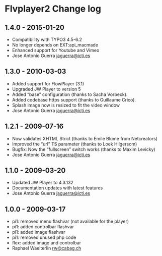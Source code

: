 # Flvplayer2 Change log

1.4.0 - 2015-01-20
------------------
* Compatibility with TYPO3 4.5-6.2
* No longer depends on EXT:api_macmade
* Enhanced support for Youtube and Vimeo
* Jose Antonio Guerra <jaguerra@icti.es>

1.3.0 - 2010-03-03
------------------
* Added support for FlowPlayer (3.1)
* Upgraded JW Player to version 5
* Added “base” configuration (thanks to Sacha Vorbeck).
* Added codebase https support (thanks to Guillaume Crico).	
* Splash image now is resized to fit the video window
* Jose Antonio Guerra <jaguerra@icti.es>

1.2.1 - 2009-07-16
------------------
* Now validates XHTML Strict (thanks to Emile Blume from Netcreators)
* Improved the “url” TS parameter (thanks to Loek Hilgersom)
* Bugfix: Now the “fullscreen” switch works (thanks to Maxim Levicky)
* Jose Antonio Guerra <jaguerra@icti.es>


1.1.0 - 2009-03-20
------------------
* Updated JW Player to 4.3.132
* Documentation updates with latest features
* Jose Antonio Guerra <jaguerra@icti.es>


1.0.0 - 2009-03-17
------------------
* pi1: removed menu flashvar (not available for the player)
* pi1: added controlbar flashvar
* pi1: added image flashvar
* pi1: removed unused php code
* flex: added image and controlbar
* Raphael Waelterlin <rw@cabag.ch>

